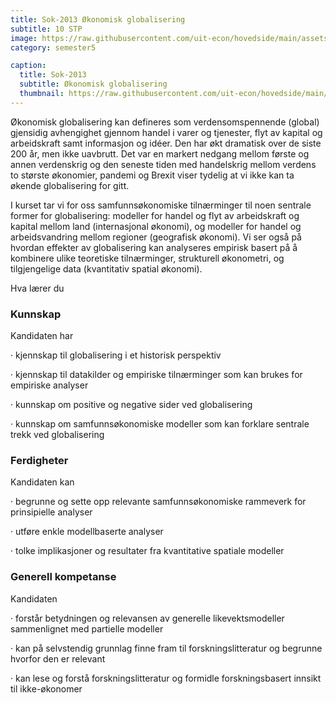 ```yaml
---
title: Sok-2013 Økonomisk globalisering
subtitle: 10 STP
image: https://raw.githubusercontent.com/uit-econ/hovedside/main/assets/img/Sok-2013.jpg
category: semester5

caption:
  title: Sok-2013
  subtitle: Økonomisk globalisering
  thumbnail: https://raw.githubusercontent.com/uit-econ/hovedside/main/assets/img/Sok-2013.jpg
---
```

Økonomisk globalisering kan defineres som verdensomspennende (global) gjensidig avhengighet gjennom handel i varer og tjenester, flyt av kapital og arbeidskraft samt informasjon og idéer. Den har økt dramatisk over de siste 200 år, men ikke uavbrutt. Det var en markert nedgang mellom første og annen verdenskrig og den seneste tiden med handelskrig mellom verdens to største økonomier, pandemi og Brexit viser tydelig at vi ikke kan ta økende globalisering for gitt.

 

I kurset tar vi for oss samfunnsøkonomiske tilnærminger til noen sentrale former for globalisering: modeller for handel og flyt av arbeidskraft og kapital mellom land (internasjonal økonomi), og modeller for handel og arbeidsvandring mellom regioner (geografisk økonomi). Vi ser også på hvordan effekter av globalisering kan analyseres empirisk basert på å kombinere ulike teoretiske tilnærminger, strukturell økonometri, og tilgjengelige data (kvantitativ spatial økonomi).


Hva lærer du

### Kunnskap
Kandidaten har

·        kjennskap til globalisering i et historisk perspektiv

·        kjennskap til datakilder og empiriske tilnærminger som kan brukes for empiriske analyser

·        kunnskap om positive og negative sider ved globalisering

·        kunnskap om samfunnsøkonomiske modeller som kan forklare sentrale trekk ved globalisering

                                                                                                                                                                             

### Ferdigheter
Kandidaten kan

·         begrunne og sette opp relevante samfunnsøkonomiske rammeverk for prinsipielle analyser

·         utføre enkle modellbaserte analyser

·         tolke implikasjoner og resultater fra kvantitative spatiale modeller

 

### Generell kompetanse
Kandidaten

·         forstår betydningen og relevansen av generelle likevektsmodeller sammenlignet med partielle modeller

·         kan på selvstendig grunnlag finne fram til forskningslitteratur og begrunne hvorfor den er relevant

·         kan lese og forstå forskningslitteratur og formidle forskningsbasert innsikt til ikke-økonomer

 

 

